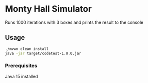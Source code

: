 # Monty Hall Simulator

Runs 1000 iterations with 3 boxes and prints the result to the console

## Usage
```bash 
./mvwn clean install
java -jar target/codetest-1.0.0.jar
```

### Prerequisites
Java 15 installed

